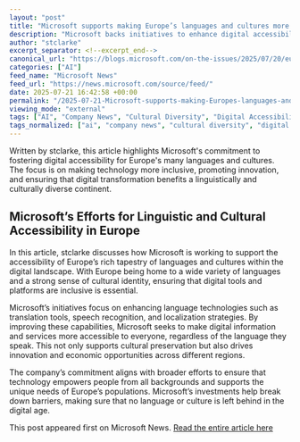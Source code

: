 ```yaml
---
layout: "post"
title: "Microsoft supports making Europe’s languages and cultures more accessible in the digital realm"
description: "Microsoft backs initiatives to enhance digital accessibility for Europe's diverse languages and cultures, aiming to foster inclusion and innovation across the continent."
author: "stclarke"
excerpt_separator: <!--excerpt_end-->
canonical_url: "https://blogs.microsoft.com/on-the-issues/2025/07/20/eudigitalunlock/"
categories: ["AI"]
feed_name: "Microsoft News"
feed_url: "https://news.microsoft.com/source/feed/"
date: 2025-07-21 16:42:58 +00:00
permalink: "/2025-07-21-Microsoft-supports-making-Europes-languages-and-cultures-more-accessible-in-the-digital-realm.html"
viewing_mode: "external"
tags: ["AI", "Company News", "Cultural Diversity", "Digital Accessibility", "Europe", "European Languages", "Inclusion", "Innovation", "Linguistic Technology", "Localization", "Microsoft", "News", "On The Issues", "Technology"]
tags_normalized: ["ai", "company news", "cultural diversity", "digital accessibility", "europe", "european languages", "inclusion", "innovation", "linguistic technology", "localization", "microsoft", "news", "on the issues", "technology"]
---
```


Written by stclarke, this article highlights Microsoft's commitment to fostering digital accessibility for Europe's many languages and cultures. The focus is on making technology more inclusive, promoting innovation, and ensuring that digital transformation benefits a linguistically and culturally diverse continent.<!--excerpt_end-->

## Microsoft’s Efforts for Linguistic and Cultural Accessibility in Europe

In this article, stclarke discusses how Microsoft is working to support the accessibility of Europe’s rich tapestry of languages and cultures within the digital landscape. With Europe being home to a wide variety of languages and a strong sense of cultural identity, ensuring that digital tools and platforms are inclusive is essential.

Microsoft’s initiatives focus on enhancing language technologies such as translation tools, speech recognition, and localization strategies. By improving these capabilities, Microsoft seeks to make digital information and services more accessible to everyone, regardless of the language they speak. This not only supports cultural preservation but also drives innovation and economic opportunities across different regions.

The company’s commitment aligns with broader efforts to ensure that technology empowers people from all backgrounds and supports the unique needs of Europe’s populations. Microsoft’s investments help break down barriers, making sure that no language or culture is left behind in the digital age.

This post appeared first on Microsoft News. [Read the entire article here](https://blogs.microsoft.com/on-the-issues/2025/07/20/eudigitalunlock/)
